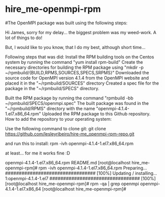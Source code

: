 # hire_me-openmpi-rpm

#The OpenMPI package was built using the following steps:

Hi James, sorry for my delay... the biggest problem was my weed-work. A lot of things to do!

But, I would like to you know, that I do my best, although short time...

Following steps that was did:
Install the RPM building tools on the Centos system by running the command "yum install rpm-build"
Create the necessary directories for building the RPM package using "mkdir -p ~/rpmbuild/{BUILD,RPMS,SOURCES,SPECS,SRPMS}"
Downloaded the source code for OpenMPI version 4.1.4 from the OpenMPI website and placed it in the "~/rpmbuild/SOURCES" directory
Created a spec file for the package in the "~/rpmbuild/SPECS" directory.

Built the RPM package by running the command "rpmbuild -bb ~/rpmbuild/SPECS/openmpi.spec"
The built package was found in the "~/rpmbuild/RPMS" directory with the name "openmpi-4.1.4-1.el7.x86_64.rpm"
Uploaded the RPM package to this Github repository.
How to add the repository to your operating system:

Use the following command to clone git:
git clone https://github.com/lesleyribeiro/hire-me_openmpi-rpm-repo.git

and run this to install:
rpm -ivh openmpi-4.1.4-1.el7.x86_64.rpm


at least... for me it works fine :D

openmpi-4.1.4-1.el7.x86_64.rpm  README.md
[root@localhost hire_me-openmpi-rpm]# rpm -ivh openmpi-4.1.4-1.el7.x86_64.rpm 
Preparing...                          ################################# [100%]
Updating / installing...
   1:openmpi-4.1.4-1.el7              ################################# [100%]
[root@localhost hire_me-openmpi-rpm]# rpm -qa | grep openmpi
openmpi-4.1.4-1.el7.x86_64
[root@localhost hire_me-openmpi-rpm]# 

